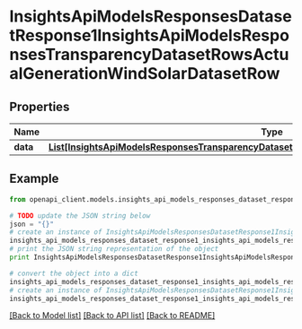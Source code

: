 # InsightsApiModelsResponsesDatasetResponse1InsightsApiModelsResponsesTransparencyDatasetRowsActualGenerationWindSolarDatasetRow


## Properties
Name | Type | Description | Notes
------------ | ------------- | ------------- | -------------
**data** | [**List[InsightsApiModelsResponsesTransparencyDatasetRowsActualGenerationWindSolarDatasetRow]**](InsightsApiModelsResponsesTransparencyDatasetRowsActualGenerationWindSolarDatasetRow.md) |  | [optional] 

## Example

```python
from openapi_client.models.insights_api_models_responses_dataset_response1_insights_api_models_responses_transparency_dataset_rows_actual_generation_wind_solar_dataset_row import InsightsApiModelsResponsesDatasetResponse1InsightsApiModelsResponsesTransparencyDatasetRowsActualGenerationWindSolarDatasetRow

# TODO update the JSON string below
json = "{}"
# create an instance of InsightsApiModelsResponsesDatasetResponse1InsightsApiModelsResponsesTransparencyDatasetRowsActualGenerationWindSolarDatasetRow from a JSON string
insights_api_models_responses_dataset_response1_insights_api_models_responses_transparency_dataset_rows_actual_generation_wind_solar_dataset_row_instance = InsightsApiModelsResponsesDatasetResponse1InsightsApiModelsResponsesTransparencyDatasetRowsActualGenerationWindSolarDatasetRow.from_json(json)
# print the JSON string representation of the object
print InsightsApiModelsResponsesDatasetResponse1InsightsApiModelsResponsesTransparencyDatasetRowsActualGenerationWindSolarDatasetRow.to_json()

# convert the object into a dict
insights_api_models_responses_dataset_response1_insights_api_models_responses_transparency_dataset_rows_actual_generation_wind_solar_dataset_row_dict = insights_api_models_responses_dataset_response1_insights_api_models_responses_transparency_dataset_rows_actual_generation_wind_solar_dataset_row_instance.to_dict()
# create an instance of InsightsApiModelsResponsesDatasetResponse1InsightsApiModelsResponsesTransparencyDatasetRowsActualGenerationWindSolarDatasetRow from a dict
insights_api_models_responses_dataset_response1_insights_api_models_responses_transparency_dataset_rows_actual_generation_wind_solar_dataset_row_form_dict = insights_api_models_responses_dataset_response1_insights_api_models_responses_transparency_dataset_rows_actual_generation_wind_solar_dataset_row.from_dict(insights_api_models_responses_dataset_response1_insights_api_models_responses_transparency_dataset_rows_actual_generation_wind_solar_dataset_row_dict)
```
[[Back to Model list]](../README.md#documentation-for-models) [[Back to API list]](../README.md#documentation-for-api-endpoints) [[Back to README]](../README.md)


